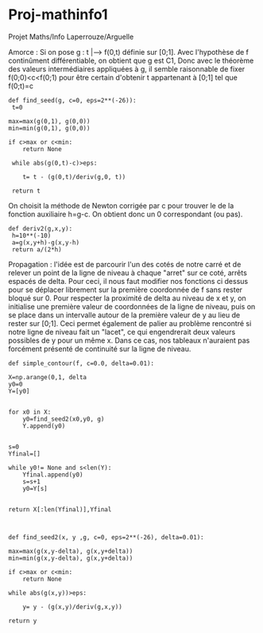 # Proj-mathinfo1
Projet Maths/Info Laperrouze/Arguelle

Amorce : Si on pose g : t |--> f(0,t) définie sur [0;1]. Avec l'hypothèse de f continûment différentiable, on obtient que g est C1,
 Donc avec le théorème des valeurs intermédiaires appliquées à g, il semble raisonnable de fixer f(0;0)<c<f(0;1) pour être certain d'obtenir t appartenant à [0;1] tel que f(0;t)=c



    def find_seed(g, c=0, eps=2**(-26)):
     t=0
     
    max=max(g(0,1), g(0,0))
    min=min(g(0,1), g(0,0))
    
    if c>max or c<min:
        return None
    
     while abs(g(0,t)-c)>eps:
        
        t= t - (g(0,t)/deriv(g,0, t))
        
     return t
     
 On choisit la méthode de Newton corrigée par c pour trouver le  de la fonction auxiliaire h=g-c. On obtient donc un 0 correspondant (ou pas).     
     
    def deriv2(g,x,y):
     h=10**(-10)
     a=g(x,y+h)-g(x,y-h)
     return a/(2*h)
     
Propagation : l'idée est de parcourir l'un des cotés de notre carré et de relever un point de la ligne de niveau à chaque "arret" sur ce coté, arrêts espacés de delta. Pour ceci, il nous faut modifier nos fonctions ci dessus pour se déplacer librement sur la première coordonnée de f sans rester bloqué sur 0. Pour respecter la proximité de delta au niveau de x et y, on initialise une première valeur de coordonnées de la ligne de niveau, puis on se place dans un intervalle autour de la première valeur de y au lieu de rester sur [0;1]. Ceci permet également de palier au problème rencontré si notre ligne de niveau fait un "lacet", ce qui engendrerait deux valeurs possibles de y pour un même x. Dans ce cas, nos tableaux n'auraient pas forcément présenté de continuité sur la ligne de niveau. 
    

    def simple_contour(f, c=0.0, delta=0.01):
    
    X=np.arange(0,1, delta
    y0=0
    Y=[y0]
    
    
    for x0 in X:
        y0=find_seed2(x0,y0, g)
        Y.append(y0)
        
    
    s=0
    Yfinal=[]
    
    while y0!= None and s<len(Y):
        Yfinal.append(y0)
        s=s+1
        y0=Y[s]

  
    return X[:len(Yfinal)],Yfinal
    
        
    
    def find_seed2(x, y ,g, c=0, eps=2**(-26), delta=0.01):
    
    max=max(g(x,y-delta), g(x,y+delta))
    min=min(g(x,y-delta), g(x,y+delta))
    
    if c>max or c<min:
        return None
    
    while abs(g(x,y))>eps:
        
        y= y - (g(x,y)/deriv(g,x,y))
        
    return y
